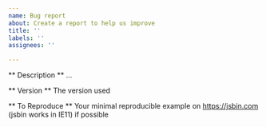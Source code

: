 ```yaml
---
name: Bug report
about: Create a report to help us improve
title: ''
labels: ''
assignees: ''

---
```


** Description **
...


** Version **
The version used


** To Reproduce **
Your minimal reproducible example 
on https://jsbin.com (jsbin works in IE11) if possible
